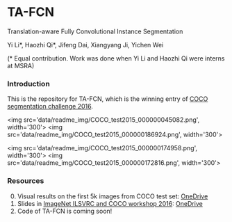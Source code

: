 # TA-FCN
Translation-aware Fully Convolutional Instance Segmentation

Yi Li\*, Haozhi Qi\*, Jifeng Dai, Xiangyang Ji, Yichen Wei

(\* Equal contribution. Work was done when Yi Li and Haozhi Qi were interns at MSRA)

### Introduction

This is the repository for TA-FCN, which is the winning entry of [COCO segmentation challenge 2016](http://mscoco.org/dataset/#detections-challenge2016).

<img src='data/readme_img/COCO_test2015_000000045082.png', width='300'>
<img src='data/readme_img/COCO_test2015_000000186924.png', width='300'>

<img src='data/readme_img/COCO_test2015_000000174958.png', width='300'>
<img src='data/readme_img/COCO_test2015_000000172816.png', width='300'>

### Resources

0. Visual results on the first 5k images from COCO test set: [OneDrive](https://onedrive.live.com/?authkey=%21ABB_CV2zvCEoNK0&id=F371D9563727B96F%2192190&cid=F371D9563727B96F)
0. Slides in [ImageNet ILSVRC and COCO workshop 2016](http://image-net.org/challenges/ilsvrc+coco2016): [OneDrive](https://onedrive.live.com/?cid=f371d9563727b96f&id=F371D9563727B96F%2197213&authkey=%21AEYOyOirjIutSVk)
0. Code of TA-FCN is coming soon!
